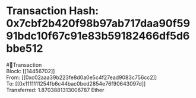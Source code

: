 
Transaction Hash: 0x7cbf2b420f98b97ab717daa90f5991bdc10f67c91e83b59182466df5d6bbe512
====================================================================================
  
#💸Transaction  
Block: [[14456702]]  
From: [[0xc02aaa39b223fe8d0a0e5c4f27ead9083c756cc2]]  
To: [[0x1111111254fb6c44bac0bed2854e76f90643097d]]  
Transferred: 1.8703881313006787 Ether